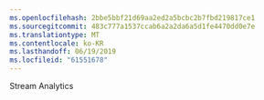 ```yaml
---
ms.openlocfilehash: 2bbe5bbf21d69aa2ed2a5bcbc2b7fbd219817ce1
ms.sourcegitcommit: 483c777a1537ccab6a2a2da6a5d1fe4470dd0e7e
ms.translationtype: MT
ms.contentlocale: ko-KR
ms.lasthandoff: 06/19/2019
ms.locfileid: "61551678"
---
```

Stream Analytics